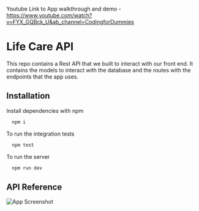 Youtube Link to App walkthrough and demo - https://www.youtube.com/watch?v=FYX_GQBck_U&ab_channel=CodingforDummies

# Life Care API

This repo contains a Rest API that we built to interact with our front end. It contains the models to interact with the database and the routes with the endpoints that the app uses.

## Installation

Install dependencies with npm

```bash
  npm i
```

To run the integration tests

```bash
  npm test
```

To run the server

```bash
  npm run dev
```

## API Reference

![App Screenshot](https://i.imgur.com/ugs8t8z.png)
